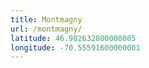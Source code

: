 ```yaml
---
title: Montmagny
url: /montmagny/
latitude: 46.982632800000005
longitude: -70.55591600000001
---
```

